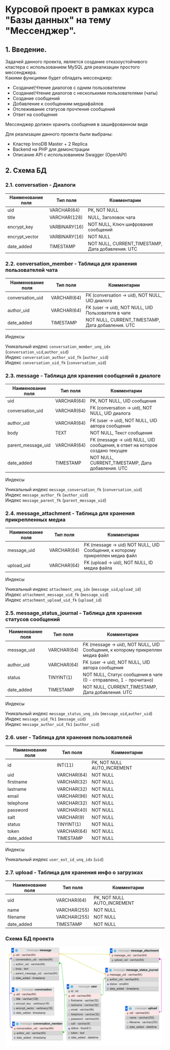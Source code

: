 # Курсовой проект в рамках курса "Базы данных" на тему "Мессенджер".

## 1. Введение.
Задачей данного проекта, является создание отказоустойчивого кластера с использованием MySQL для реализации простого мессенджера.  
Какими функциями будет обладать мессенджер:  
+ Создание\Чтение диалогов с одним пользователем
+ Создание\Чтение диалогов с несколькими пользователями (чаты)
+ Создание сообщений
+ Добавление к сообщениям медиафайлов
+ Отслеживание статусов прочтения сообщений
+ Ответ на сообщения  

Мессенджер должен хранить сообщения в зашифрованном виде  

Для реализации данного проекта были выбраны:
+ Кластер InnoDB Master + 2 Replica
+ Backend на PHP для демонстрации
+ Описание API с использованием Swagger (OpenAPI) 

## 2. Схема БД

### 2.1. conversation - Диалоги

| Наименование поля | Тип поля | Комментарии
| --- | --- | --- |
| uid | VARCHAR(64) | PK, NOT NULL |
| title | VARCHAR(128) | NULL, Заголовок чата |
| encrypt_key | VARBINARY(16) | NOT NULL, Ключ шифрования сообщений |
| encrypt_vector | VARBINARY(16) | NOT NULL |
| date_added | TIMESTAMP | NOT NULL, CURRENT_TIMESTAMP, Дата добавления. UTC |


### 2.2. conversation_member - Таблица для хранения пользователей чата

| Наименование поля | Тип поля | Комментарии
| --- | --- | --- |
| conversation_uid | VARCHAR(64) | FK (conversation -> uid), NOT NULL, UID диалога |
| author_uid | VARCHAR(64) | FK (user -> uid), NOT NULL, UID Пользователя в чате |
| date_added | TIMESTAMP | NOT NULL, CURRENT_TIMESTAMP, Дата добавления. UTC |

Индексы  

Уникальный индекс `conversation_member_unq_idx` (`conversation_uid`,`author_uid`)   
Индекс `conversation_author_uid_fk` (`author_uid`)  
Индекс `conversation_uid_fk` (`conversation_uid`)



### 2.3. message - Таблица для хранения сообщений в диалоге

| Наименование поля | Тип поля | Комментарии
| --- | --- | --- |
| uid | VARCHAR(64) | PK, NOT NULL, UID сообщения |
| conversation_uid | VARCHAR(64) | FK (conversation -> uid), NOT NULL, UID диалога |
| author_uid | VARCHAR(64) | FK (user -> uid), NOT NULL, UID автора сообщения |
| body | TEXT | NOT NULL, Текст сообщения |
| parent_message_uid | VARCHAR(64) | FK (message -> uid) NULL, UID сообщения, в ответ на которое создано текущее |
| date_added | TIMESTAMP | NOT NULL, CURRENT_TIMESTAMP, Дата добавления. UTC |

Индексы  

Уникальный индекс `message_conversation_fk` (`conversation_uid`)  
Индекс `message_author_fk` (`author_uid`)    
Индекс `message_parent_fk` (`parent_message_uid`)  


### 2.4. message_attachment - Таблица для хранения прикрепленных медиа

| Наименование поля | Тип поля | Комментарии
| --- | --- | --- |
| message_uid | VARCHAR(64) | FK (message -> uid) NOT NULL, UID Сообщения, к которому прикреплен медиа файл |
| upload_uid | VARCHAR(64) | FK (upload -> uid), NOT NULL, ID медиа файла |

Индексы    

Уникальный индекс `attachment_unq_idx` (`message_uid`,`upload_id`)   
Индекс `attachment_message_uid_fk` (`message_uid`)  
Индекс `attachment_upload_uid_fk` (`upload_id`)    

### 2.5. message_status_journal - Таблица для хранения статусов сообщений

| Наименование поля | Тип поля | Комментарии
| --- | --- | --- |
| message_uid | VARCHAR(64) | FK (message -> uid), NOT NULL, UID Сообщения, к которому прикреплен медиа файл |
| author_uid | VARCHAR(64) | FK (user -> uid), NOT NULL, UID автора сообщения |
| status | TINYINT(1) | NOT NULL, Статус сообщения в чате (0 - отправлено, 1 - прочитано) |
| date_added | TIMESTAMP | NOT NULL, CURRENT_TIMESTAMP, Дата добавления. UTC |


Индексы    

Уникальный индекс `message_status_unq_idx` (`message_uid`,`author_uid`)   
Индекс `message_uid_fk1` (`message_uid`)  
Индекс `message_author_uid_fk1` (`author_uid`)   


### 2.6. user - Таблица для хранения пользователей

| Наименование поля | Тип поля | Комментарии
| --- | --- | --- |
| id  | INT(11)  | PK, NOT NULL  AUTO_INCREMENT |
| uid  | VARCHAR(64)  | NOT NULL  |
| firstname  | VARCHAR(32)  | NOT NULL  |
| lastname  | VARCHAR(32)  | NOT NULL  |
| email  | VARCHAR(96)  | NOT NULL  |
| telephone  | VARCHAR(32)  | NOT NULL  |
| password  | VARCHAR(40)  | NOT NULL  |
| salt  | VARCHAR(9)  | NOT NULL  |
| status  | TINYINT(1)  | NOT NULL  |
| token  | VARCHAR(64)  | NOT NULL  |
| date_added  | TIMESTAMP  | NOT NULL  |


Индексы    

Уникальный индекс `user_ext_id_unq_idx` (`uid`)  

### 2.7. upload - Таблица для хранения инфо о загрузках

| Наименование поля | Тип поля | Комментарии
| --- | --- | --- |
| uid  | VARCHAR(64)  | PK, NOT NULL  AUTO_INCREMENT |
| name  | VARCHAR(255)  | NOT NULL  |
| filename  | VARCHAR(255)  | NOT NULL  |
| date_added  | TIMESTAMP  | NOT NULL  |

### Схема БД проекта
!['Схема БД проекта'](001.png)
